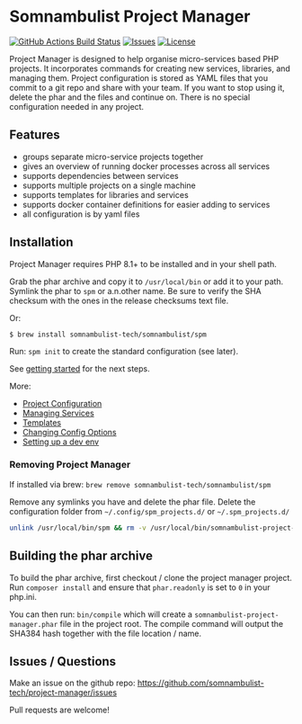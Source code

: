 # Somnambulist Project Manager

[![GitHub Actions Build Status](https://img.shields.io/github/actions/workflow/status/somnambulist-tech/project-manager/release.yml?logo=github&branch=master)](https://github.com/somnambulist-tech/project-manager/actions?query=workflow%3Arelease)
[![Issues](https://img.shields.io/github/issues/somnambulist-tech/project-manager?logo=github)](https://github.com/somnambulist-tech/project-manager/issues)
[![License](https://img.shields.io/github/license/somnambulist-tech/project-manager?logo=github)](https://github.com/somnambulist-tech/project-manager/blob/master/LICENSE)

Project Manager is designed to help organise micro-services based PHP projects. It
incorporates commands for creating new services, libraries, and managing them.
Project configuration is stored as YAML files that you commit to a git repo and
share with your team. If you want to stop using it, delete the phar and the files
and continue on. There is no special configuration needed in any project.

## Features

 * groups separate micro-service projects together
 * gives an overview of running docker processes across all services
 * supports dependencies between services
 * supports multiple projects on a single machine
 * supports templates for libraries and services
 * supports docker container definitions for easier adding to services
 * all configuration is by yaml files

## Installation

Project Manager requires PHP 8.1+ to be installed and in your shell path.

Grab the phar archive and copy it to `/usr/local/bin` or add it to your path.
Symlink the phar to `spm` or a.n.other name. Be sure to verify the SHA checksum with
the ones in the release checksums text file.

Or:

    $ brew install somnambulist-tech/somnambulist/spm

Run: `spm init` to create the standard configuration (see later).

See [getting started](docs/getting-started.md) for the next steps.

More:

 * [Project Configuration](docs/project-configuration.md)
 * [Managing Services](docs/services.md)
 * [Templates](docs/templates.md)
 * [Changing Config Options](docs/changing-config.md)
 * [Setting up a dev env](docs/init-dev-env.md)

### Removing Project Manager

If installed via brew: `brew remove somnambulist-tech/somnambulist/spm`

Remove any symlinks you have and delete the phar file. Delete the configuration folder
from `~/.config/spm_projects.d/` or `~/.spm_projects.d/`

```bash
unlink /usr/local/bin/spm && rm -v /usr/local/bin/somnambulist-project-manager.phar
```

## Building the phar archive

To build the phar archive, first checkout / clone the project manager project. Run
`composer install` and ensure that `phar.readonly` is set to `0` in your php.ini.

You can then run: `bin/compile` which will create a `somnambulist-project-manager.phar`
file in the project root. The compile command will output the SHA384 hash together with the
file location / name.

## Issues / Questions

Make an issue on the github repo: https://github.com/somnambulist-tech/project-manager/issues

Pull requests are welcome!
